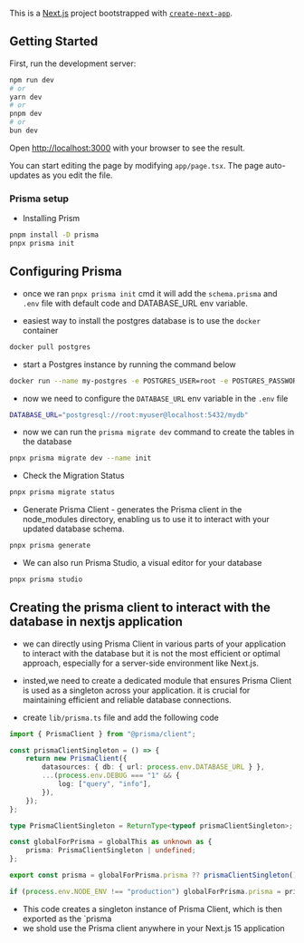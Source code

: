 This is a [Next.js](https://nextjs.org) project bootstrapped with [`create-next-app`](https://nextjs.org/docs/app/api-reference/cli/create-next-app).

## Getting Started

First, run the development server:

```bash
npm run dev
# or
yarn dev
# or
pnpm dev
# or
bun dev
```

Open [http://localhost:3000](http://localhost:3000) with your browser to see the result.

You can start editing the page by modifying `app/page.tsx`. The page auto-updates as you edit the file.

### Prisma setup

- Installing Prism
```bash
pnpm install -D prisma 
pnpx prisma init

```
## Configuring Prisma
- once we ran `pnpx prisma init` cmd it will add the `schema.prisma` and `.env` file with  default code and DATABASE_URL env variable.

- easiest way to install the postgres  database is to use the `docker` container
```bash
docker pull postgres
```
- start a Postgres instance by running the command below
```bash
docker run --name my-postgres -e POSTGRES_USER=root -e POSTGRES_PASSWORD=myuser -e POSTGRES_DB=mydb -p 5432:5432 -d postgres

```
- now we need to configure the `DATABASE_URL` env variable in the `.env` file
```bash
DATABASE_URL="postgresql://root:myuser@localhost:5432/mydb"
```
- now we can run the `prisma migrate dev` command to create the tables in the database
```bash
pnpx prisma migrate dev --name init

```

- Check the Migration Status
```bash
pnpx prisma migrate status
```

- Generate Prisma Client - generates the Prisma client in the node_modules directory, enabling us to use it to interact with your updated database schema.
```bash
pnpx prisma generate
```

- We can also run Prisma Studio, a visual editor for your database
```bash
pnpx prisma studio
```

## Creating the prisma client to interact with the database in nextjs application 

- we can directly using Prisma Client in various parts of your application to interact with the database
but it is not the most efficient or optimal approach, especially for a server-side environment like Next.js.

- insted,we need to create a dedicated module that ensures Prisma Client is used as a singleton across your application. it is crucial for maintaining efficient and reliable database connections.

- create `lib/prisma.ts` file and add the following code
```ts
import { PrismaClient } from "@prisma/client";

const prismaClientSingleton = () => {
	return new PrismaClient({
		datasources: { db: { url: process.env.DATABASE_URL } },
		...(process.env.DEBUG === "1" && {
			log: ["query", "info"],
		}),
	});
};

type PrismaClientSingleton = ReturnType<typeof prismaClientSingleton>;

const globalForPrisma = globalThis as unknown as {
	prisma: PrismaClientSingleton | undefined;
};

export const prisma = globalForPrisma.prisma ?? prismaClientSingleton();

if (process.env.NODE_ENV !== "production") globalForPrisma.prisma = prisma;

```
- This code creates a singleton instance of Prisma Client, which is then exported as the `prisma
- we shold use the Prisma client anywhere in your Next.js 15 application
